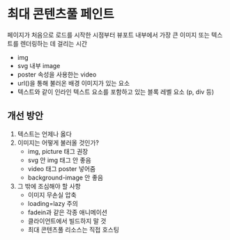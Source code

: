 # 최대 콘텐츠풀 페인트

페이지가 처음으로 로드를 시작한 시점부터 뷰포트 내부에서 가장 큰 이미지 또는 텍스트를 렌더링하는 데 걸리는 시간

- img
- svg 내부 image
- poster 속성을 사용한는 video
- url()을 통해 불러온 배경 이미지가 있는 요소
- 텍스트와 같이 인라인 텍스트 요소를 포함하고 있는 블록 레벨 요소 (p, div 등)

## 개선 방안

1. 텍스트는 언제나 옳다
2. 이미지는 어떻게 불러올 것인가?
   - img, picture 태그 권장
   - svg 안 img 태그 안 좋음
   - video 태그 poster 넣어줌
   - background-image 안 좋음
3. 그 밖에 조심해야 할 사항
   - 이미지 무손실 압축
   - loading=lazy 주의
   - fadein과 같은 각종 애니메이션
   - 클라이언트에서 빌드하지 말 것
   - 최대 콘텐츠풀 리소스는 직접 호스팅
